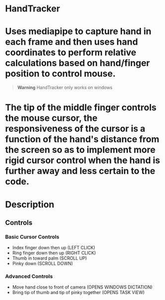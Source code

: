 # HandTracker

# Uses mediapipe to capture hand in each frame and then uses hand coordinates to perform relative calculations based on hand/finger position to control mouse.
> **Warning**
> HandTracker only works on windows
# The tip of the middle finger controls the mouse cursor, the responsiveness of the cursor is a function of the hand's distance from the screen so as to implement more rigid cursor control when the hand is further away and less certain to the code.
# Description

## Controls
### Basic Cursor Controls
- Index finger down then up (LEFT CLICK)
- Ring finger down then up (RIGHT CLICK)
- Thumb in toward palm (SCROLL UP)
- Pinky down (SCROLL DOWN)

### Advanced Controls
- Move hand close to front of camera (OPENS WINDOWS DICTATION)
- Bring tip of thumb and tip of pinky together (OPENS TASK VIEW)
